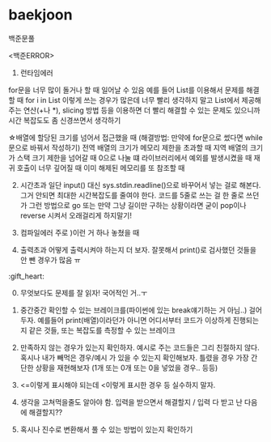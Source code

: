 # baekjoon
백준문풀

<백준ERROR>

1. 런타임에러
  
for문을 너무 많이 돌거나 할 때 일어날 수 있음 
예를 들어 List를 이용해서 문제를 해결할 때 for i in List 이렇게 쓰는 경우가 많은데
너무 빨리 생각하지 말고 List에서 제공해주는 연산(+나 *), slicing 방법 등을 이용하면 더 빨리 해결할 수 있는 문제도 있으니까
시간 복잡도도 좀 신경쓰면서 생각하기
  
  
 
☆배열에 할당된 크기를 넘어서 접근했을 때 (해결방법: 만약에 for문으로 썼다면 while문으로 바꿔서 작성하기)
전역 배열의 크기가 메모리 제한을 초과할 때
지역 배열의 크기가 스택 크기 제한을 넘어갈 때
0으로 나눌 떄
라이브러리에서 예외를 발생시켰을 때
재귀 호출이 너무 깊어질 때
이미 해제된 메모리를 또 참조할 때


2. 시간초과
일단 input() 대신 sys.stdin.readline()으로 바꾸어서 넣는 걸로 해본다.
그거 안되면 최대한 시간복잡도를 줄여야 한다. 코드를 5줄로 쓰는 걸 한 줄로 쓰던가 그런 방법으로 go
또는 만약 그냥 길이만 구하는 상황이라면 굳이 pop이나 reverse 시켜서 오래걸리게 하지말기!

3. 컴파일에러
주로 )이런 거 하나 놓쳤을 때

4. 출력초과
어떻게 출력시켜야 하는지 더 보자. 잘못해서 print()로 검사했던 것들을 안 뺀 경우가 많음 ㅠ

<Tip>
:gift_heart:
  
0. 무엇보다도 문제를 잘 읽자! 국어적인 거..ㅜ

1. 중간중간 확인할 수 있는 브레이크를(파이썬에 있는 break얘기하는 거 아님..) 걸어두자.
  예를들어 print(배열)이라던가 아니면 어디서부터 코드가 이상하게 진행되는지 같은 것들, 또는 복잡도를 측정할 수 있는 브레이크

2. 만족하지 않는 경우가 있는지 확인하자.
  예시로 주는 코드들은 그리 친절하지 않다. 혹시나 내가 빼먹은 경우/예시 가 있을 수 있는지 확인해보자.
  틀렸을 경우 가장 간단한 상황을 재현해보자 (1개 또는 0개 또는 0을 넣었을 경우.. 등등) 
  
3. <=이렇게 표시해야 되는데 <이렇게 표시한 경우 등 실수하지 말자.
  
4. 생각을 고쳐먹을줄도 알아야 함.
입력을 받으면서 해결할지 / 입력 다 받고 난 다음에 해결할지??
 
5. 혹시나 진수로 변환해서 풀 수 있는 방법이 있는지 확인하기
